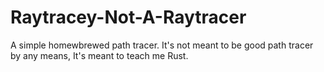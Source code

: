 # Raytracey-Not-A-Raytracer
A simple homewbrewed path tracer. It's not meant to be good path tracer by any means, It's meant to teach me Rust.
